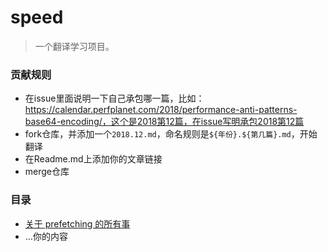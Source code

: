 # speed

> 一个翻译学习项目。

### 贡献规则

* 在issue里面说明一下自己承包哪一篇，比如：https://calendar.perfplanet.com/2018/performance-anti-patterns-base64-encoding/，这个是2018第12篇，在issue写明承包2018第12篇
* fork仓库，并添加一个`2018.12.md`，命名规则是`${年份}.${第几篇}.md`，开始翻译
* 在Readme.md上添加你的文章链接
* merge仓库

### 目录

* [关于 prefetching 的所有事](./2018.13.md)
* ...你的内容
